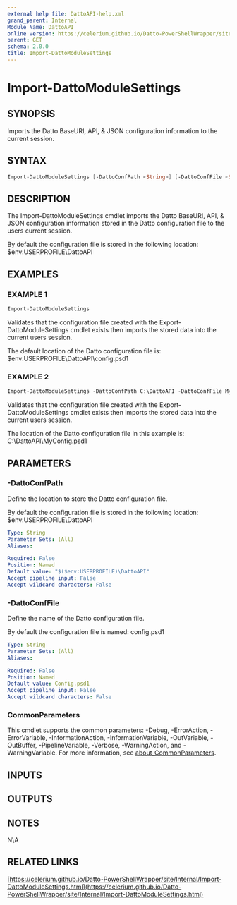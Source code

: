 ```yaml
---
external help file: DattoAPI-help.xml
grand_parent: Internal
Module Name: DattoAPI
online version: https://celerium.github.io/Datto-PowerShellWrapper/site/Internal/Import-DattoModuleSettings.html
parent: GET
schema: 2.0.0
title: Import-DattoModuleSettings
---
```


# Import-DattoModuleSettings

## SYNOPSIS
Imports the Datto BaseURI, API, & JSON configuration information to the current session.

## SYNTAX

```powershell
Import-DattoModuleSettings [-DattoConfPath <String>] [-DattoConfFile <String>] [<CommonParameters>]
```

## DESCRIPTION
The Import-DattoModuleSettings cmdlet imports the Datto BaseURI, API, & JSON configuration
information stored in the Datto configuration file to the users current session.

By default the configuration file is stored in the following location:
    $env:USERPROFILE\DattoAPI

## EXAMPLES

### EXAMPLE 1
```powershell
Import-DattoModuleSettings
```

Validates that the configuration file created with the Export-DattoModuleSettings cmdlet exists
then imports the stored data into the current users session.

The default location of the Datto configuration file is:
    $env:USERPROFILE\DattoAPI\config.psd1

### EXAMPLE 2
```powershell
Import-DattoModuleSettings -DattoConfPath C:\DattoAPI -DattoConfFile MyConfig.psd1
```

Validates that the configuration file created with the Export-DattoModuleSettings cmdlet exists
then imports the stored data into the current users session.

The location of the Datto configuration file in this example is:
    C:\DattoAPI\MyConfig.psd1

## PARAMETERS

### -DattoConfPath
Define the location to store the Datto configuration file.

By default the configuration file is stored in the following location:
    $env:USERPROFILE\DattoAPI

```yaml
Type: String
Parameter Sets: (All)
Aliases:

Required: False
Position: Named
Default value: "$($env:USERPROFILE)\DattoAPI"
Accept pipeline input: False
Accept wildcard characters: False
```

### -DattoConfFile
Define the name of the Datto configuration file.

By default the configuration file is named:
    config.psd1

```yaml
Type: String
Parameter Sets: (All)
Aliases:

Required: False
Position: Named
Default value: Config.psd1
Accept pipeline input: False
Accept wildcard characters: False
```

### CommonParameters
This cmdlet supports the common parameters: -Debug, -ErrorAction, -ErrorVariable, -InformationAction, -InformationVariable, -OutVariable, -OutBuffer, -PipelineVariable, -Verbose, -WarningAction, and -WarningVariable. For more information, see [about_CommonParameters](http://go.microsoft.com/fwlink/?LinkID=113216).

## INPUTS

## OUTPUTS

## NOTES
N\A

## RELATED LINKS

[https://celerium.github.io/Datto-PowerShellWrapper/site/Internal/Import-DattoModuleSettings.html](https://celerium.github.io/Datto-PowerShellWrapper/site/Internal/Import-DattoModuleSettings.html)

